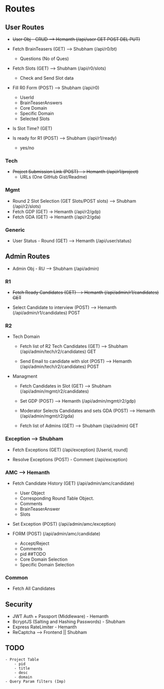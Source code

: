 # Routes

## User Routes

- ~~User Obj - CRUD --> Hemanth (/api/user GET POST DEL PUT)~~

- Fetch BrainTeasers (GET) --> Shubham (/api/r0/bt)

  - Questions (No of Ques)

- Fetch Slots (GET) --> Shubham (/api/r0/slots)

  - Check and Send Slot data

- Fill R0 Form (POST) --> Shubham (/api/r0)

  - UserId
  - BrainTeaserAnswers
  - Core Domain
  - Specific Domain
  - Selected Slots

- Is Slot Time? (GET)

- Is ready for R1 (POST) --> Shubham (/api/r1/ready)
  - yes/no

### Tech

- ~~Project Submission Link (POST) --> Hemanth (/api/r1/project)~~
  - URLs (One GitHub Gist/Readme)

### Mgmt

- Round 2 Slot Selection (GET Slots/POST slots) --> Shubham (/api/r2/slots)
- Fetch GDP (GET) -> Hemanth (/api/r2/gdp)
- Fetch GDA (GET) -> Hemanth (/api/r2/gda)

### Generic

- User Status - Round (GET) --> Hemanth (/api/user/status)

## Admin Routes

- Admin Obj - RU --> Shubham (/api/admin)

### R1

- ~~Fetch Ready Candidates (GET) --> Hemanth (/api/admin/r1/candidates) GET~~

- Select Candidate to interview (POST) --> Hemanth (/api/admin/r1/candidates) POST

### R2

- Tech Domain

  - Fetch list of R2 Tech Candidates (GET) --> Shubham (/api/admin/tech/r2/candidates) GET

  - Send Email to candidate with slot (POST) --> Hemanth (/api/admin/tech/r2/candidates) POST

- Managment

  - Fetch Candidates in Slot (GET) --> Shubham (/api/admin/mgmt/r2/candidates)

  - Set GDP (POST) --> Hemanth (/api/admin/mgmt/r2/gdp)

  - Moderator Selects Candidates and sets GDA (POST) --> Hemanth (/api/admin/mgmt/r2/gda)

  - Fetch list of Admins (GET) --> Shubham (/api/admin) GET

### Exception --> Shubham

- Fetch Exceptions (GET) (/api/exception) [Userid, round]

- Resolve Exceptions (POST) - Comment (/api/exception)

### AMC --> Hemanth

- Fetch Candidate History (GET) (/api/admin/amc/candidate)

  - User Object
  - Corresponding Round Table Object.
  - Comments
  - BrainTeaserAnswer
  - Slots

- Set Exception (POST) (/api/admin/amc/exception)

- FORM (POST) (/api/admin/amc/candidate)
  - Accept/Reject
  - Comments
  - pid ##TODO
  - Core Domain Selection
  - Specific Domain Selection

### Common

- Fetch All Candidates

## Security

- JWT Auth + Passport (Middleware) - Hemanth
- BcryptJS (Salting and Hashing Passwords) - Shubham
- Express RateLimiter - Hemanth
- ReCaptcha --> Frontend || Shubham

## TODO

    - Project Table
        - pid
        - title
        - desc
        - domain
    - Query Param filters (Imp)
